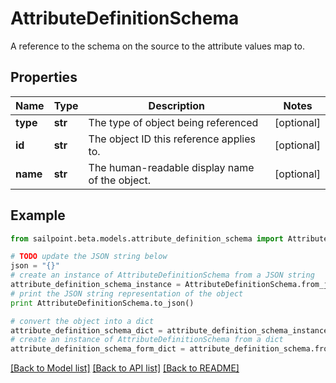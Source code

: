 # AttributeDefinitionSchema

A reference to the schema on the source to the attribute values map to.

## Properties
Name | Type | Description | Notes
------------ | ------------- | ------------- | -------------
**type** | **str** | The type of object being referenced | [optional] 
**id** | **str** | The object ID this reference applies to. | [optional] 
**name** | **str** | The human-readable display name of the object. | [optional] 

## Example

```python
from sailpoint.beta.models.attribute_definition_schema import AttributeDefinitionSchema

# TODO update the JSON string below
json = "{}"
# create an instance of AttributeDefinitionSchema from a JSON string
attribute_definition_schema_instance = AttributeDefinitionSchema.from_json(json)
# print the JSON string representation of the object
print AttributeDefinitionSchema.to_json()

# convert the object into a dict
attribute_definition_schema_dict = attribute_definition_schema_instance.to_dict()
# create an instance of AttributeDefinitionSchema from a dict
attribute_definition_schema_form_dict = attribute_definition_schema.from_dict(attribute_definition_schema_dict)
```
[[Back to Model list]](../README.md#documentation-for-models) [[Back to API list]](../README.md#documentation-for-api-endpoints) [[Back to README]](../README.md)


